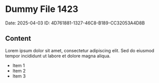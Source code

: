 # Dummy File 1423

Date: 2025-04-03
ID: 4D761881-1327-46C8-B189-CC32053A4D8B

## Content

Lorem ipsum dolor sit amet, consectetur adipiscing elit.
Sed do eiusmod tempor incididunt ut labore et dolore magna aliqua.

* Item 1
* Item 2
* Item 3
